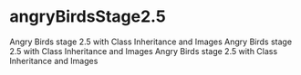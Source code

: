 # angryBirdsStage2.5
Angry Birds stage 2.5 with Class Inheritance and Images
Angry Birds stage 2.5 with Class Inheritance and Images
Angry Birds stage 2.5 with Class Inheritance and Images

